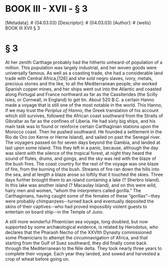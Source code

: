# BOOK III - XVII - § 3
[Metadata]: # {04.03.03}
[Descriptor]: # {04.03.03}
[Author]: # {wells}
BOOK III
XVII
§ 3
# § 3
At her zenith Carthage probably had the hitherto unheard-of population of a
million. This population was largely industrial, and her woven goods were
universally famous. As well as a coasting trade, she had a considerable land
trade with Central Africa,[126] and she sold negro slaves, ivory, metals,
precious stones and the like, to all the Mediterranean people; she worked
Spanish copper mines, and her ships went out into the Atlantic and coasted
along Portugal and France northward as far as the Cassiterides (the Scilly
Isles, or Cornwall, in England) to get tin. About 520 B.C. a certain Hanno made
a voyage that is still one of the most notable in the world. This Hanno, if we
may trust the _Periplus of Hanno_, the Greek translation of his account which
still survives, followed the African coast southward from the Straits of
Gibraltar as far as the confines of Liberia. He had sixty big ships, and his
main task was to found or reinforce certain Carthaginian stations upon the
Morocco coast. Then he pushed southward. He founded a settlement in the Rio de
Oro (on Kerne or Herne Island), and sailed on past the Senegal river. The
voyagers passed on for seven days beyond the Gambia, and landed at last upon
some island. This they left in a panic, because, although the day was silent
with the silence of the tropical forest, at night they heard the sound of
flutes, drums, and gongs, and the sky was red with the blaze of the bush fires.
The coast country for the rest of the voyage was one blaze of fire, from the
burning of the bush. Streams of fire ran down the hills into the sea, and at
length a blaze arose so loftily that it touched the skies. Three days further
brought them to an island containing a lake (? Sherbro Island). In this lake
was another island (? Macaulay Island), and on this were wild, hairy men and
women, “whom the interpreters called gorilla.” The Carthaginians, having caught
some of the females of these “gorillas”--they were probably chimpanzees--turned
back and eventually deposited the skins of their captives--who had proved
impossibly violent guests to entertain on board ship--in the Temple of Juno.

A still more wonderful Phœnician sea voyage, long doubted, but now supported by
some archæological evidence, is related by Herodotus, who declares that the
Pharaoh Necho of the XXVIth Dynasty commissioned some Phœnicians to attempt the
circumnavigation of Africa, and that starting from the Gulf of Suez southward,
they did finally come back through the Mediterranean to the Nile delta. They
took nearly three years to complete their voyage. Each year they landed, and
sowed and harvested a crop of wheat before going on.

